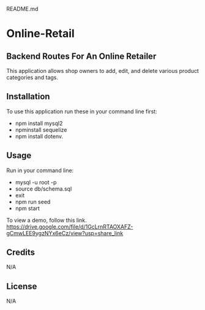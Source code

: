 README.md

# Online-Retail
 
## Backend Routes For An Online Retailer
This application allows shop owners to add, edit, and delete various product categories and tags. 


## Installation
 
To use this application run these in your command line first: 
* npm install mysql2
* npminstall sequelize 
* npm install dotenv.

 
## Usage
 
Run in your command line: 
* mysql -u root -p 
* source db/schema.sql 
* exit 
* npm run seed
* npm start

To view a demo, follow this link. <https://drive.google.com/file/d/1GcLrnRTAOXAFZ-gCmwLEE9ygzNYx6eCz/view?usp=share_link>

## Credits
 N/A
 
## License
N/A

